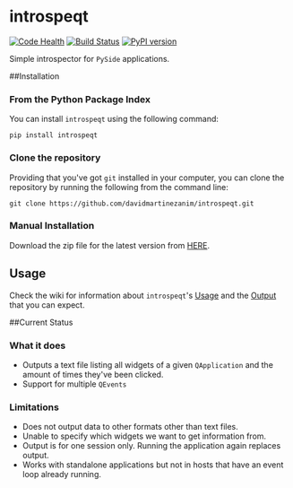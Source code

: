 # introspeqt

[![Code Health][landscape]][landscape_repo] 
[![Build Status][travis]][travis_repo]
[![PyPI version][pypi]][pypi_repo]

Simple introspector for `PySide` applications.



##Installation

### From the Python Package Index

You can install `introspeqt` using the following command:

	pip install introspeqt

### Clone the repository

Providing that you've got `git` installed in your computer, you can clone the repository by running the following from the command line:

	git clone https://github.com/davidmartinezanim/introspeqt.git

### Manual Installation

Download the zip file for the latest version from [HERE](https://github.com/davidmartinezanim/introspeqt/archive/master.zip).

## Usage

Check the wiki for information about `introspeqt`'s [Usage] and the [Output] that you can expect.

##Current Status

### What it does

* Outputs a text file listing all widgets of a given `QApplication` and the amount of times they've been clicked. 
* Support for multiple `QEvents`

### Limitations

* Does not output data to other formats other than text files.
* Unable to specify which widgets we want to get information from.
* Output is for one session only. Running the application again replaces output.
* Works with standalone applications but not in hosts that have an event loop already running.

[travis]: https://travis-ci.org/davidmartinezanim/introspeqt.svg
[travis_repo]: https://travis-ci.org/davidmartinezanim/introspeqt
[landscape]: https://landscape.io/github/davidmartinezanim/introspeqt/master/landscape.svg
[landscape_repo]: https://landscape.io/github/davidmartinezanim/introspeqt/master
[usage]: https://github.com/davidmartinezanim/introspeqt/wiki/Usage
[output]: https://github.com/davidmartinezanim/introspeqt/wiki/Output
[pypi]: https://badge.fury.io/py/introspeqt.svg
[pypi_repo]: http://badge.fury.io/py/introspeqt
